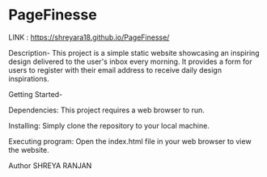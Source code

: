# PageFinesse
LINK :  https://shreyara18.github.io/PageFinesse/

Description-
This project is a simple static website showcasing an inspiring design delivered to the user's inbox every morning. 
It provides a form for users to register with their email address to receive daily design inspirations.

Getting Started-

Dependencies:
This project requires a web browser to run.

Installing:
Simply clone the repository to your local machine.

Executing program:
Open the index.html file in your web browser to view the website.

Author
SHREYA RANJAN
